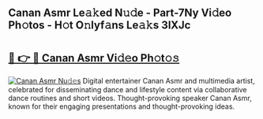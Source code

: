 ## Canan Asmr Le𝚊𝚔ed N𝚞𝚍e - Part-7Ny Vi𝚍eo Ph𝚘tos - H𝚘t O𝚗lyf𝚊ns Le𝚊𝚔s 3lXJc

# <h2><a href="http://hf8s58z.feru.top/?c=Canan+Asmr">🔗 👉 🔴 Canan Asmr Vi𝚍𝚎o Ph𝚘t𝚘𝚜</a></h2>

[![Canan Asmr Nu𝚍𝚎s](https://i.imgur.com/0TWrTi3.gif)](http://hf8s58z.feru.top/?c=Canan+Asmr)
Digital entertainer Canan Asmr and multimedia artist, celebrated for disseminating dance and lifestyle content via collaborative dance routines and short videos. Thought-provoking speaker Canan Asmr, known for their engaging presentations and thought-provoking ideas. 
